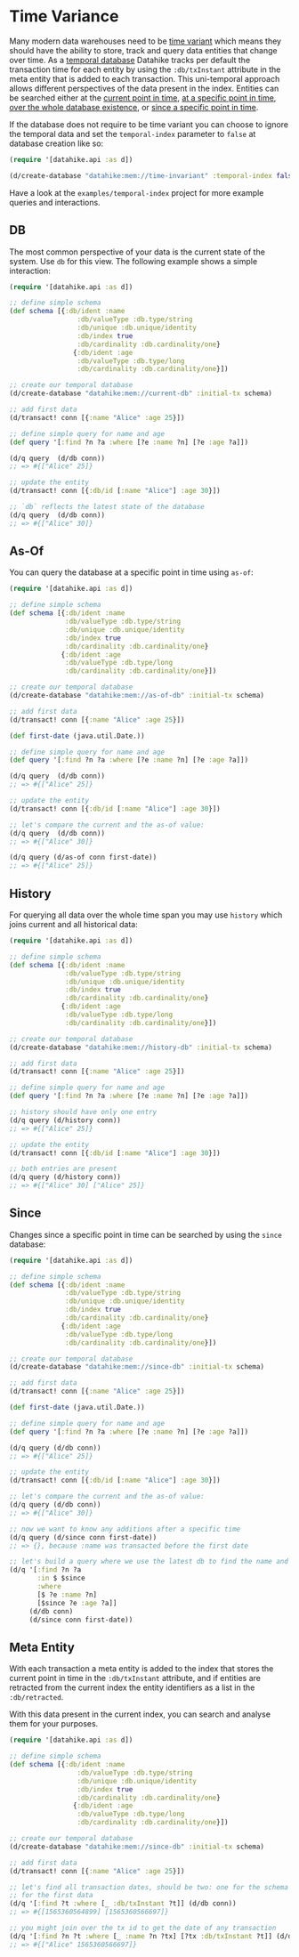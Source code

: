 # Time Variance

Many modern data warehouses need to be 
[time variant](https://en.wikipedia.org/wiki/Time_variance) which means they 
should have the ability to store, track and query data entities that change over 
time. As a [temporal database](https://en.wikipedia.org/wiki/Temporal_database)
Datahike tracks per default the transaction time for each entity by using the
`:db/txInstant` attribute in the meta entity that is added to each
transaction. This uni-temporal approach allows different perspectives of the 
data present in the index. Entities can be searched either at the [current point
in time](#db), [at a specific point in time](#as-of), [over the whole database
existence](#history), or [since a specific point in time](#since).

If the database does not require to be time variant you can choose to ignore the
temporal data and set the `temporal-index` parameter to `false` at database
creation like so:

```clojure
(require '[datahike.api :as d])

(d/create-database "datahike:mem://time-invariant" :temporal-index false)

```

Have a look at the `examples/temporal-index` project for more example queries and 
interactions. 

## DB
The most common perspective of your data is the current state of the
system. Use `db` for this view. The following example shows a simple interaction:

```clojure
(require '[datahike.api :as d])

;; define simple schema
(def schema [{:db/ident :name
                 :db/valueType :db.type/string
                 :db/unique :db.unique/identity
                 :db/index true
                 :db/cardinality :db.cardinality/one}
                {:db/ident :age
                 :db/valueType :db.type/long
                 :db/cardinality :db.cardinality/one}])

;; create our temporal database
(d/create-database "datahike:mem://current-db" :initial-tx schema)

;; add first data
(d/transact! conn [{:name "Alice" :age 25}])

;; define simple query for name and age
(def query '[:find ?n ?a :where [?e :name ?n] [?e :age ?a]])

(d/q query  (d/db conn))
;; => #{["Alice" 25]}

;; update the entity
(d/transact! conn [{:db/id [:name "Alice"] :age 30}])

;; `db` reflects the latest state of the database
(d/q query  (d/db conn))
;; => #{["Alice" 30]}
```

## As-Of
You can query the database at a specific point in time using `as-of`:

```clojure
(require '[datahike.api :as d])

;; define simple schema
(def schema [{:db/ident :name
              :db/valueType :db.type/string
              :db/unique :db.unique/identity
              :db/index true
              :db/cardinality :db.cardinality/one}
             {:db/ident :age
              :db/valueType :db.type/long
              :db/cardinality :db.cardinality/one}])

;; create our temporal database
(d/create-database "datahike:mem://as-of-db" :initial-tx schema)

;; add first data
(d/transact! conn [{:name "Alice" :age 25}])

(def first-date (java.util.Date.))

;; define simple query for name and age
(def query '[:find ?n ?a :where [?e :name ?n] [?e :age ?a]])

(d/q query  (d/db conn))
;; => #{["Alice" 25]}

;; update the entity
(d/transact! conn [{:db/id [:name "Alice"] :age 30}])

;; let's compare the current and the as-of value:
(d/q query  (d/db conn))
;; => #{["Alice" 30]}

(d/q query (d/as-of conn first-date))
;; => #{["Alice" 25]}
```


## History

For querying all data over the whole time span you may use `history` which joins
current and all historical data:

```clojure
(require '[datahike.api :as d])

;; define simple schema
(def schema [{:db/ident :name
              :db/valueType :db.type/string
              :db/unique :db.unique/identity
              :db/index true
              :db/cardinality :db.cardinality/one}
             {:db/ident :age
              :db/valueType :db.type/long
              :db/cardinality :db.cardinality/one}])

;; create our temporal database
(d/create-database "datahike:mem://history-db" :initial-tx schema)

;; add first data
(d/transact! conn [{:name "Alice" :age 25}])

;; define simple query for name and age
(def query '[:find ?n ?a :where [?e :name ?n] [?e :age ?a]])

;; history should have only one entry
(d/q query (d/history conn))
;; => #{["Alice" 25]}

;; update the entity
(d/transact! conn [{:db/id [:name "Alice"] :age 30}])

;; both entries are present
(d/q query (d/history conn))
;; => #{["Alice" 30] ["Alice" 25]}
```


## Since

Changes since a specific point in time can be searched by using the `since`
database:

```clojure
(require '[datahike.api :as d])

;; define simple schema
(def schema [{:db/ident :name
              :db/valueType :db.type/string
              :db/unique :db.unique/identity
              :db/index true
              :db/cardinality :db.cardinality/one}
             {:db/ident :age
              :db/valueType :db.type/long
              :db/cardinality :db.cardinality/one}])

;; create our temporal database
(d/create-database "datahike:mem://since-db" :initial-tx schema)

;; add first data
(d/transact! conn [{:name "Alice" :age 25}])

(def first-date (java.util.Date.))

;; define simple query for name and age
(def query '[:find ?n ?a :where [?e :name ?n] [?e :age ?a]])

(d/q query (d/db conn))
;; => #{["Alice" 25]}

;; update the entity
(d/transact! conn [{:db/id [:name "Alice"] :age 30}])

;; let's compare the current and the as-of value:
(d/q query (d/db conn))
;; => #{["Alice" 30]}

;; now we want to know any additions after a specific time
(d/q query (d/since conn first-date))
;; => {}, because :name was transacted before the first date

;; let's build a query where we use the latest db to find the name and the since db to find out who's age changed
(d/q '[:find ?n ?a
       :in $ $since
       :where
       [$ ?e :name ?n]
       [$since ?e :age ?a]]
     (d/db conn)
     (d/since conn first-date))
```

## Meta Entity
With each transaction a meta entity is added to the index that stores the
current point in time in the `:db/txInstant` attribute, and if entities are
retracted from the current index the entity identifiers as a list in the
`:db/retracted`.

With this data present in the current index, you can search and analyse them for
your purposes.

```clojure
(require '[datahike.api :as d])

;; define simple schema
(def schema [{:db/ident :name
                 :db/valueType :db.type/string
                 :db/unique :db.unique/identity
                 :db/index true
                 :db/cardinality :db.cardinality/one}
                {:db/ident :age
                 :db/valueType :db.type/long
                 :db/cardinality :db.cardinality/one}])

;; create our temporal database
(d/create-database "datahike:mem://since-db" :initial-tx schema)

;; add first data
(d/transact! conn [{:name "Alice" :age 25}])

;; let's find all transaction dates, should be two: one for the schema and one
;; for the first data
(d/q '[:find ?t :where [_ :db/txInstant ?t]] (d/db conn))
;; => #{[1565360564899] [1565360566697]} 

;; you might join over the tx id to get the date of any transaction 
(d/q '[:find ?n ?t :where [_ :name ?n ?tx] [?tx :db/txInstant ?t]] (d/db conn))
;; => #{["Alice" 1565360566697]}
```

